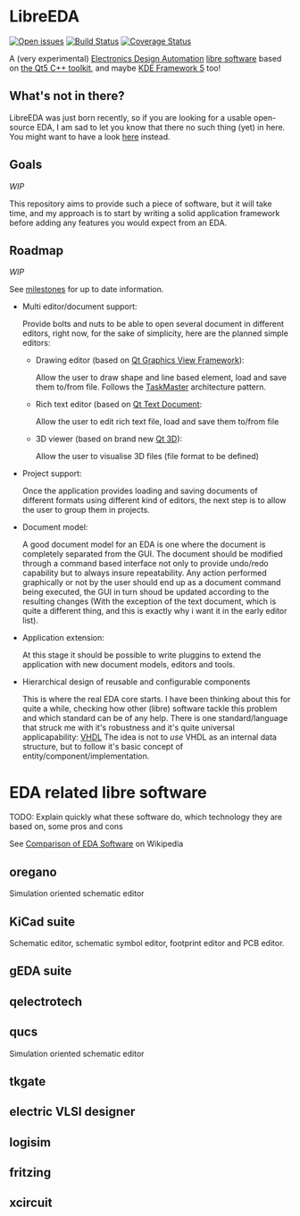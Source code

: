 # LibreEDA

[![Open issues](https://img.shields.io/github/issues/chgans/LibreEDA.svg)](https://github.com/chgans/LibreEDA/issues)
[![Build Status](https://img.shields.io/travis/chgans/LibreEDA.svg)](https://travis-ci.org/chgans/LibreEDA)
[![Coverage Status](https://img.shields.io/coveralls/chgans/LibreEDA.svg)](https://coveralls.io/r/chgans/LibreEDA)

A (very experimental) [Electronics Design Automation](http://en.wikipedia.org/wiki/Electronic_design_automation)
[libre software](http://en.wikipedia.org/wiki/Free_software) based on
[the Qt5 C++ toolkit](http://www.qt.io), and maybe [KDE Framework 5](http://en.wikipedia.org/wiki/KDE_Frameworks_5) too!

## What's not in there?

LibreEDA was just born recently, so if you are looking for a usable open-source EDA, I am sad to let you know that
there no such thing (yet) in here. You might want to have a look
[here](http://www.gpleda.org) instead.

## Goals

*WIP*

This repository aims to provide such a piece of software, but it will take time,
and my approach is to start by writing a solid application framework before
adding any features you would expect from an EDA.


## Roadmap

*WIP*

See [milestones](https://github.com/chgans/LibreEDA/milestones) for up to date information.

* Multi editor/document support:

  Provide bolts and nuts to be able to open several document in different editors,
  right now, for the sake of simplicity, here are the planned simple editors:

  * Drawing editor (based on [Qt Graphics View Framework](http://doc-snapshots.qt.io/qt5-dev/graphicsview.html)):

    Allow the user to draw shape and line based element, load and save them to/from file.
    Follows the [TaskMaster](http://www.objectmentor.com/resources/articles/taskmast.pdf)
    architecture pattern.

  * Rich text editor (based on [Qt Text Document](http://doc-snapshots.qt.io/qt5-dev/qtextdocument.html):

    Allow the user to edit rich text file, load and save them to/from file

  * 3D viewer (based on brand new [Qt 3D](http://doc-snapshots.qt.io/qt5-dev/qt3drender-index.html)):

    Allow the user to visualise 3D files (file format to be defined)

* Project support:

  Once the application provides loading and saving documents of different formats using different
  kind of editors, the next step is to allow the user to group them in projects.

* Document model:

  A good document model for an EDA is one where the document is completely separated from the GUI.
  The document should be modified through a command based interface not only to provide undo/redo
  capability but to always insure repeatability. Any action performed graphically or not by the
  user should end up as a document command being executed, the GUI in turn shoud be updated
  according to the resulting changes (With the exception of the text document, which is
  quite a different thing, and this is exactly why i want it in the early editor list).

* Application extension:

  At this stage it should be possible to write pluggins to extend the application with new document models, editors and tools.

* Hierarchical design of reusable and configurable components

  This is where the real EDA core starts. I have been thinking about this for
  quite a while, checking how other (libre) software tackle this problem and
  which standard can be of any help. There is one standard/language that struck
  me with it's robustness and it's quite universal applicapability: [VHDL](en.wikipedia.org/wiki/VHDL)
  The idea is not to *use* VHDL as an internal data structure, but to follow it's basic concept of
  entity/component/implementation.


# EDA related libre software

TODO: Explain quickly what these software do, which technology they are based on, some pros and cons

See [Comparison of EDA Software](http://en.wikipedia.org/wiki/Comparison_of_EDA_Software)  on Wikipedia


## oregano

Simulation oriented schematic editor

## KiCad suite

Schematic editor, schematic symbol editor, footprint editor and PCB editor.

## gEDA suite

## qelectrotech

## qucs

Simulation oriented schematic editor

## tkgate

## electric VLSI designer

## logisim

## fritzing

## xcircuit
